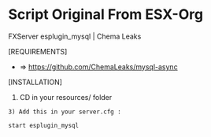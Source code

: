 # Script Original From ESX-Org
FXServer esplugin_mysql  | Chema Leaks

[REQUIREMENTS]

-  => https://github.com/ChemaLeaks/mysql-async

[INSTALLATION]

1) CD in your resources/ folder

```
3) Add this in your server.cfg :

start esplugin_mysql
```
